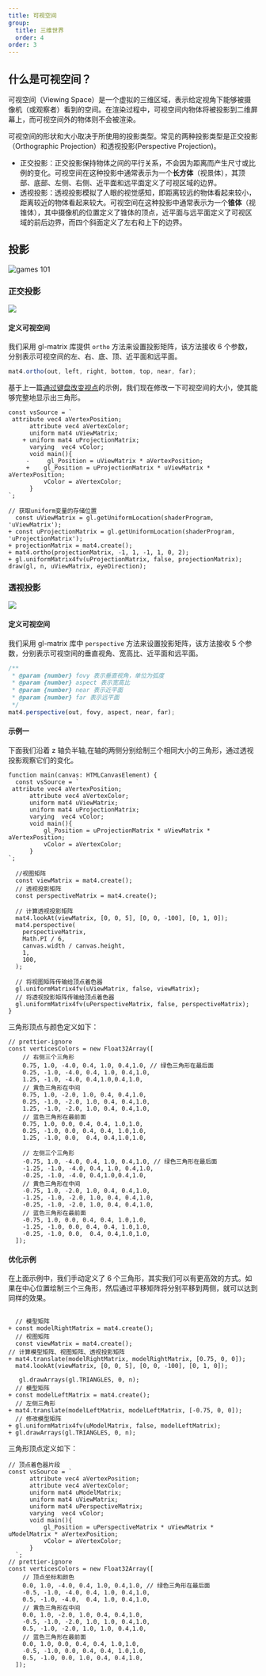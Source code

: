 ```yaml
---
title: 可视空间
group:
  title: 三维世界
  order: 4
order: 3
---
```


## 什么是可视空间？

可视空间（Viewing Space）是一个虚拟的三维区域，表示给定视角下能够被摄像机（或观察者）看到的空间。在渲染过程中，可视空间内物体将被投影到二维屏幕上，而可视空间外的物体则不会被渲染。

可视空间的形状和大小取决于所使用的投影类型。常见的两种投影类型是正交投影（Orthographic Projection）和透视投影(Perspective Projection)。

- 正交投影：正交投影保持物体之间的平行关系，不会因为距离而产生尺寸或比例的变化。可视空间在这种投影中通常表示为一个**长方体**（视景体），其顶部、底部、左侧、右侧、近平面和远平面定义了可视区域的边界。
- 透视投影：透视投影模拟了人眼的视觉感知，即距离较远的物体看起来较小，距离较近的物体看起来较大。可视空间在这种投影中通常表示为一个**锥体**（视锥体），其中摄像机的位置定义了锥体的顶点，近平面与远平面定义了可视区域的前后边界，而四个斜面定义了左右和上下的边界。

## 投影

![games 101](https://cdn.nlark.com/yuque/0/2023/png/1393701/1679963646471-469d660c-3964-49f9-99c5-5fb5febd21af.png?x-oss-process=image%2Fwatermark%2Ctype_d3F5LW1pY3JvaGVp%2Csize_35%2Ctext_5pmo6aOO%2Ccolor_FFFFFF%2Cshadow_50%2Ct_80%2Cg_se%2Cx_10%2Cy_10%2Fresize%2Cw_1216%2Climit_0)

### 正交投影

![](https://cdn.nlark.com/yuque/0/2023/png/1393701/1679964116831-76e0ad2c-58f2-42c8-838e-954980757305.png?x-oss-process=image%2Fwatermark%2Ctype_d3F5LW1pY3JvaGVp%2Csize_34%2Ctext_5pmo6aOO%2Ccolor_FFFFFF%2Cshadow_50%2Ct_80%2Cg_se%2Cx_10%2Cy_10%2Fresize%2Cw_1210%2Climit_0)

#### 定义可视空间

我们采用 gl-matrix 库提供 `ortho` 方法来设置投影矩阵，该方法接收 6 个参数，分别表示可视空间的左、右、底、顶、近平面和远平面。

```ts
mat4.ortho(out, left, right, bottom, top, near, far);
```

基于上一篇[通过键盘改变视点](/playground/3d02)的示例，我们现在修改一下可视空间的大小，使其能够完整地显示出三角形。

```tsx | pure
const vsSource = `
 attribute vec4 aVertexPosition;
      attribute vec4 aVertexColor;
      uniform mat4 uViewMatrix;
    + uniform mat4 uProjectionMatrix;
      varying  vec4 vColor;
      void main(){
     -     gl_Position = uViewMatrix * aVertexPosition;
     +    gl_Position = uProjectionMatrix * uViewMatrix * aVertexPosition;
          vColor = aVertexColor;
      }
`;

// 获取uniform变量的存储位置
  const uViewMatrix = gl.getUniformLocation(shaderProgram, 'uViewMatrix');
+ const uProjectionMatrix = gl.getUniformLocation(shaderProgram, 'uProjectionMatrix');
+ projectionMatrix = mat4.create();
+ mat4.ortho(projectionMatrix, -1, 1, -1, 1, 0, 2);
+ gl.uniformMatrix4fv(uProjectionMatrix, false, projectionMatrix);
draw(gl, n, uViewMatrix, eyeDirection);
```

### 透视投影

![](https://cdn.nlark.com/yuque/0/2023/png/1393701/1679964962723-d184abd7-8083-424a-b2f3-059c9534f879.png?x-oss-process=image%2Fwatermark%2Ctype_d3F5LW1pY3JvaGVp%2Csize_35%2Ctext_5pmo6aOO%2Ccolor_FFFFFF%2Cshadow_50%2Ct_80%2Cg_se%2Cx_10%2Cy_10%2Fresize%2Cw_1212%2Climit_0)

#### 定义可视空间

我们采用 gl-matrix 库中 `perspective` 方法来设置投影矩阵，该方法接收 5 个参数，分别表示可视空间的垂直视角、宽高比、近平面和远平面。

```ts
/**
 * @param {number} fovy 表示垂直视角，单位为弧度
 * @param {number} aspect 表示宽高比
 * @param {number} near 表示近平面
 * @param {number} far 表示远平面
 */
mat4.perspective(out, fovy, aspect, near, far);
```

#### 示例一

下面我们沿着 z 轴负半轴,在轴的两侧分别绘制三个相同大小的三角形，通过透视投影观察它们的变化。

```tsx | pure
function main(canvas: HTMLCanvasElement) {
  const vsSource = `
 attribute vec4 aVertexPosition;
      attribute vec4 aVertexColor;
      uniform mat4 uViewMatrix;
      uniform mat4 uProjectionMatrix;
      varying  vec4 vColor;
      void main(){
          gl_Position = uProjectionMatrix * uViewMatrix * aVertexPosition;
          vColor = aVertexColor;
      }
`;

  //视图矩阵
  const viewMatrix = mat4.create();
  // 透视投影矩阵
  const perspectiveMatrix = mat4.create();

  // 计算透视投影矩阵
  mat4.lookAt(viewMatrix, [0, 0, 5], [0, 0, -100], [0, 1, 0]);
  mat4.perspective(
    perspectiveMatrix,
    Math.PI / 6,
    canvas.width / canvas.height,
    1,
    100,
  );

  // 将视图矩阵传输给顶点着色器
  gl.uniformMatrix4fv(uViewMatrix, false, viewMatrix);
  // 将透视投影矩阵传输给顶点着色器
  gl.uniformMatrix4fv(uPerspectiveMatrix, false, perspectiveMatrix);
}
```

三角形顶点与颜色定义如下：

```tsx | pure
// prettier-ignore
const verticesColors = new Float32Array([
    // 右侧三个三角形 
    0.75, 1.0, -4.0, 0.4, 1.0, 0.4,1.0, // 绿色三角形在最后面
    0.25, -1.0, -4.0, 0.4, 1.0, 0.4,1.0,
    1.25, -1.0, -4.0, 0.4,1.0,0.4,1.0,
    // 黄色三角形在中间
    0.75, 1.0, -2.0, 1.0, 0.4, 0.4,1.0,
    0.25, -1.0, -2.0, 1.0, 0.4, 0.4,1.0,
    1.25, -1.0, -2.0, 1.0, 0.4, 0.4,1.0,
    // 蓝色三角形在最前面
    0.75, 1.0, 0.0, 0.4, 0.4, 1.0,1.0,
    0.25, -1.0, 0.0, 0.4, 0.4, 1.0,1.0,
    1.25, -1.0, 0.0,  0.4, 0.4,1.0,1.0,

    // 左侧三个三角形
    -0.75, 1.0, -4.0, 0.4, 1.0, 0.4,1.0, // 绿色三角形在最后面
    -1.25, -1.0, -4.0, 0.4, 1.0, 0.4,1.0,
    -0.25, -1.0, -4.0, 0.4,1.0,0.4,1.0,
    // 黄色三角形在中间
    -0.75, 1.0, -2.0, 1.0, 0.4, 0.4,1.0,
    -1.25, -1.0, -2.0, 1.0, 0.4, 0.4,1.0,
    -0.25, -1.0, -2.0, 1.0, 0.4, 0.4,1.0,
    // 蓝色三角形在最前面
    -0.75, 1.0, 0.0, 0.4, 0.4, 1.0,1.0,
    -1.25, -1.0, 0.0, 0.4, 0.4, 1.0,1.0,
    -0.25, -1.0, 0.0,  0.4, 0.4,1.0,1.0,
  ]);
```

<code src="../demos/triangle/perspectiveView" ></code>

#### 优化示例

在上面示例中，我们手动定义了 6 个三角形，其实我们可以有更高效的方式。如果在中心位置绘制三个三角形，然后通过平移矩阵将分别平移到两侧，就可以达到同样的效果。

```tsx | pure

  // 模型矩阵
+ const modelRightMatrix = mat4.create();
  // 视图矩阵
  const viewMatrix = mat4.create();
// 计算模型矩阵、视图矩阵、透视投影矩阵
+ mat4.translate(modelRightMatrix, modelRightMatrix, [0.75, 0, 0]);
  mat4.lookAt(viewMatrix, [0, 0, 5], [0, 0, -100], [0, 1, 0]);

   gl.drawArrays(gl.TRIANGLES, 0, n);
  // 模型矩阵
+ const modelLeftMatrix = mat4.create();
  // 左侧三角形
+ mat4.translate(modelLeftMatrix, modelLeftMatrix, [-0.75, 0, 0]);
  // 修改模型矩阵
+ gl.uniformMatrix4fv(uModelMatrix, false, modelLeftMatrix);
+ gl.drawArrays(gl.TRIANGLES, 0, n);
```

三角形顶点定义如下：

```tsx | pure
// 顶点着色器片段
const vsSource = `
      attribute vec4 aVertexPosition;
      attribute vec4 aVertexColor;
      uniform mat4 uModelMatrix;
      uniform mat4 uViewMatrix;
      uniform mat4 uPerspectiveMatrix;
      varying  vec4 vColor;
      void main(){
          gl_Position = uPerspectiveMatrix * uViewMatrix * uModelMatrix * aVertexPosition;
          vColor = aVertexColor;
      }
  `;
// prettier-ignore
const verticesColors = new Float32Array([
    // 顶点坐标和颜色
    0.0, 1.0, -4.0, 0.4, 1.0, 0.4,1.0, // 绿色三角形在最后面
    -0.5, -1.0, -4.0, 0.4, 1.0, 0.4,1.0,
    0.5, -1.0, -4.0,  0.4, 1.0, 0.4,1.0,
    // 黄色三角形在中间
    0.0, 1.0, -2.0, 1.0, 0.4, 0.4,1.0,
    -0.5, -1.0, -2.0, 1.0, 1.0, 0.4,1.0,
    0.5, -1.0, -2.0, 1.0, 1.0, 0.4,1.0,
    // 蓝色三角形在最前面
    0.0, 1.0, 0.0, 0.4, 0.4, 1.0,1.0,
    -0.5, -1.0, 0.0, 0.4, 0.4, 1.0,1.0,
    0.5, -1.0, 0.0, 1.0, 0.4, 0.4,1.0,
  ]);
```

<code src="../demos/triangle/perspectiveViewMVP" ></code>
